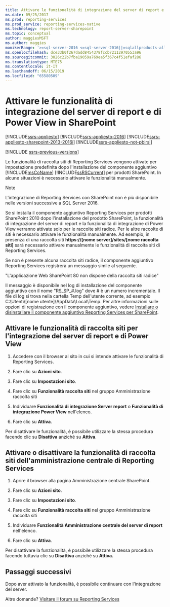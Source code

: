 ```yaml
---
title: Attivare le funzionalità di integrazione del server di report e di Power View in SharePoint | Microsoft Docs
ms.date: 09/25/2017
ms.prod: reporting-services
ms.prod_service: reporting-services-native
ms.technology: report-server-sharepoint
ms.topic: conceptual
author: maggiesMSFT
ms.author: maggies
monikerRange: '>=sql-server-2016 <=sql-server-2016||=sqlallproducts-allversions'
ms.openlocfilehash: dce33b0f267dadd8454378fccb72112970553a96
ms.sourcegitcommit: 3026c22b7fba19059a769ea5f367c4f51efaf286
ms.translationtype: MTE75
ms.contentlocale: it-IT
ms.lasthandoff: 06/15/2019
ms.locfileid: "65580509"
---
```

# <a name="activate-the-report-server-and-power-view-integration-features-in-sharepoint"></a>Attivare le funzionalità di integrazione del server di report e di Power View in SharePoint

[!INCLUDE[ssrs-appliesto](../../includes/ssrs-appliesto.md)] [!INCLUDE[ssrs-appliesto-2016](../../includes/ssrs-appliesto-2016.md)] [!INCLUDE[ssrs-appliesto-sharepoint-2013-2016i](../../includes/ssrs-appliesto-sharepoint-2013-2016.md)] [!INCLUDE[ssrs-appliesto-not-pbirsi](../../includes/ssrs-appliesto-not-pbirs.md)]

[!INCLUDE [ssrs-previous-versions](../../includes/ssrs-previous-versions.md)]

  Le funzionalità di raccolta siti di Reporting Services vengono attivate per impostazione predefinita dopo l'installazione del componente aggiuntivo [!INCLUDE[msCoName](../../includes/msconame-md.md)] [!INCLUDE[ssRSCurrent](../../includes/ssrscurrent-md.md)] per prodotti SharePoint. In alcune situazioni è necessario attivare le funzionalità manualmente.  

> [!NOTE]
> L'integrazione di Reporting Services con SharePoint non è più disponibile nelle versioni successive a SQL Server 2016.

 Se si installa il componente aggiuntivo Reporting Services per prodotti SharePoint 2010 dopo l'installazione del prodotto SharePoint, la funzionalità di integrazione del server di report e la funzionalità di integrazione di Power View verranno attivate solo per le raccolte siti radice. Per le altre raccolte di siti è necessario attivare le funzionalità manualmente. Ad esempio, in presenza di una raccolta siti **https://[nome server]/sites/[nome raccolta siti]** sarà necessario attivare manualmente le funzionalità di raccolta siti di Reporting Services.  
  
 Se non è presente alcuna raccolta siti radice, il componente aggiuntivo Reporting Services registrerà un messaggio simile al seguente.  
  
 "L'applicazione Web SharePoint 80 non dispone della raccolta siti radice"  
  
 Il messaggio è disponibile nel log di installazione del componente aggiuntivo con il nome "RS_SP_#.log" dove # è un numero incrementale. Il file di log si trova nella cartella Temp dell'utente corrente, ad esempio C:\Utenti\\[nome utente]\AppData\Local\Temp. Per altre informazioni sulle opzioni di registrazione con il componente aggiuntivo, vedere [Installare o disinstallare il componente aggiuntivo Reporting Services per SharePoint](../../reporting-services/install-windows/install-or-uninstall-the-reporting-services-add-in-for-sharepoint.md).  

## <a name="activate-the-report-server-and-power-view-integration-site-collection-features"></a>Attivare le funzionalità di raccolta siti per l'integrazione del server di report e di Power View
  
1.  Accedere con il browser al sito in cui si intende attivare le funzionalità di Reporting Services.  
  
2.  Fare clic su **Azioni sito**.  
  
3.  Fare clic su **Impostazioni sito**.  
  
4.  Fare clic su **Funzionalità raccolta siti** nel gruppo Amministrazione raccolta siti  
  
5.  Individuare **Funzionalità di integrazione Server report** o **Funzionalità di integrazione Power View** nell'elenco.  
  
6.  Fare clic su **Attiva**.  
  
 Per disattivare le funzionalità, è possibile utilizzare la stessa procedura facendo clic su **Disattiva** anziché su **Attiva**.  
  
## <a name="activate-or-deactivate-reporting-services-central-administration-site-collection-feature"></a>Attivare o disattivare la funzionalità di raccolta siti dell'amministrazione centrale di Reporting Services
  
1.  Aprire il browser alla pagina Amministrazione centrale SharePoint.  
  
2.  Fare clic su **Azioni sito**.  
  
3.  Fare clic su **Impostazioni sito**.  
  
4.  Fare clic su **Funzionalità raccolta siti** nel gruppo Amministrazione raccolta siti  
  
5.  Individuare **Funzionalità Amministrazione centrale del server di report** nell'elenco.  
  
6.  Fare clic su **Attiva**.  
  
 Per disattivare la funzionalità, è possibile utilizzare la stessa procedura facendo tuttavia clic su **Disattiva** anziché su **Attiva.**  
  
## <a name="next-steps"></a>Passaggi successivi

Dopo aver attivato la funzionalità, è possibile continuare con l'integrazione del server.

Altre domande? [Visitare il forum su Reporting Services](https://go.microsoft.com/fwlink/?LinkId=620231)
